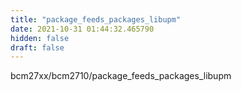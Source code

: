 ```yaml
---
title: "package_feeds_packages_libupm"
date: 2021-10-31 01:44:32.465790
hidden: false
draft: false
---
```


bcm27xx/bcm2710/package_feeds_packages_libupm


